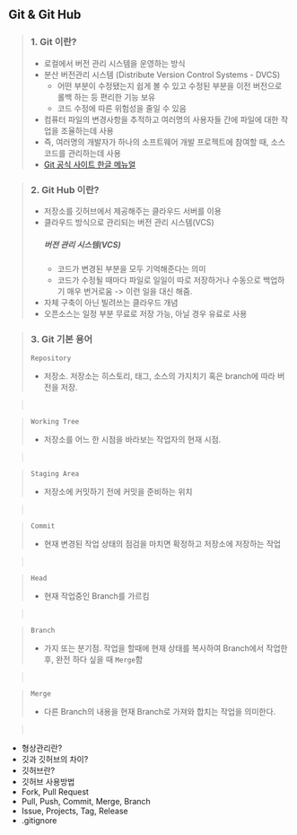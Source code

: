 ## Git & Git Hub

> ### 1. Git 이란?
> * 로컬에서 버전 관리 시스템을 운영하는 방식
> * 분산 버전관리 시스템 (Distribute Version Control Systems - DVCS)
>	* 어떤 부분이 수정됐는지 쉽게 볼 수 있고 수정된 부분을 이전 버전으로 롤백 하는 등 편리한 기능 보유
>	* 코드 수정에 따른 위험성을 줄일 수 있음
> * 컴퓨터 파일의 변경사항을 추적하고 여러명의 사용자들 간에 파일에 대한 작업을 조율하는데 사용
> * 즉, 여러명의 개발자가 하나의 소프트웨어 개발 프로젝트에 참여할 때, 소스 코드를 관리하는데 사용
> * [Git 공식 사이트 한글 메뉴얼](https://git-scm.com/book/ko/v2)

> ### 2. Git Hub 이란?
> * 저장소를 깃허브에서 제공해주는 클라우드 서버를 이용
> * 클라우드 방식으로 관리되는 버전 관리 시스템(VCS)
> 	##### 버전 관리 시스템(VCS)
> 	* 코드가 변경된 부분을 모두 기억해준다는 의미
>	* 코드가 수정될 때마다 파일로 일일이 따로 저장하거나 수동으로 백업하기 매우 번거로움
>	-> 이런 일을 대신 해줌.
> * 자체 구축이 아닌 빌려쓰는 클라우드 개념
> * 오픈소스는 일정 부분 무료로 저장 가능, 아닐 경우 유료로 사용

> ### 3. Git 기본 용어
> `Repository` 
> * 저장소. 저장소는 히스토리, 태그, 소스의 가지치기 혹은 branch에 따라 버전을 저장.

> <br>

> `Working Tree`
> * 저장소를 어느 한 시점을 바라보는 작업자의 현재 시점.

><br>

> `Staging Area`
> * 저장소에 커밋하기 전에 커밋을 준비하는 위치

> <br>

> `Commit`
> * 현재 변경된 작업 상태의 점검을 마치면 확정하고 저장소에 저장하는 작업

> <br>

> `Head`
> * 현재 작업중인 Branch를 가르킴

> <br>

> `Branch`
> * 가지 또는 분기점. 작업을 할때에 현재 상태를 복사하여 Branch에서 작업한 후, 완전 하다 싶을 때 `Merge`함

> <br>

> `Merge`
> * 다른 Branch의 내용을 현재 Branch로 가져와 합치는 작업을 의미한다.

> <br>


- 형상관리란?
- 깃과 깃허브의 차이?
- 깃허브란?
- 깃허브 사용방법
- Fork, Pull Request
- Pull, Push, Commit, Merge, Branch
- Issue, Projects, Tag, Release
- .gitignore